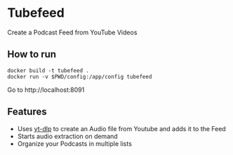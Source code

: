 # Tubefeed

Create a Podcast Feed from YouTube Videos

## How to run

~~~
docker build -t tubefeed .
docker run -v $PWD/config:/app/config tubefeed
~~~

Go to http://localhost:8091

## Features

* Uses [yt-dlp](https://github.com/yt-dlp/yt-dlp) to create an Audio file from Youtube and adds it to the Feed
* Starts audio extraction on demand
* Organize your Podcasts in multiple lists
